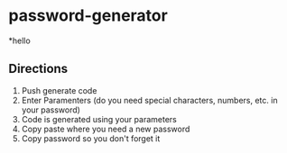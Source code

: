 # password-generator

\*hello

## Directions

1. Push generate code
2. Enter Paramenters (do you need special characters, numbers, etc. in your password)
3. Code is generated using your parameters
4. Copy paste where you need a new password
5. Copy password so you don't forget it

